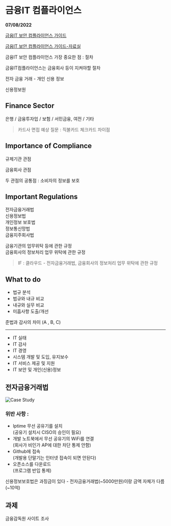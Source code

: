 # 금융IT 컴플라이언스
**07/08/2022**  

[금융IT 보안 컴플라이언스 가이드](https://www.fsec.or.kr/user/bbs/fsec/147/315/bbsDataView/674.do?page=2&column=&search=&searchSDate=&searchEDate=&bbsDataCategory=)

[금융IT 보안 컴플라이언스 가이드-자료실](https://www.kfisac.or.kr/)

금융IT 보안 컴플라이언스 가장 중요한 점 : 절차

금융IT컴플라이언스는 금융회사 등이 지켜야할 절차

전자 금융 거래 - 개인 신용 정보

신용정보원

## Finance Sector
은행 / 금융투자업 / 보험 / 서민금융, 여전 / 기타

> 카드사 면접 예상 질문 : 직불카드 체크카드 차이점

## Importance of Compliance
규제기관 관점

금융회사 관점 

두 관점의 공통점 : 소비자의 정보를 보호

## Important Regulations

전자금융거래법  
신용정보법  
개인정보 보호법  
정보통신망법  
금융지주회사법

금융기관의 업무위탁 등에 관한 규정  
금융회사의 정보처리 업무 위탁에 관한 규정

> IF : 클라우드 - 전자금융거래법, 금융회사의 정보처리 업무 위탁에 관한 규정

## What to do
- 법규 분석
- 법규와 내규 비교
- 내규와 실무 비교
- 미흡사항 도출/개선

준법과 감사의 차이 (A , B, C)

---

- IT 실태
- IT 감사
- IT 경영
- 시스템 개발 및 도입, 유지보수
- IT 서비스 제공 및 지원
- IT 보안 및 개인(신용)정보

## 전자금융거래법

![Case Study](https://i.postimg.cc/6QR0tF0m/Kakao-Talk-20220708-173543138.jpg)

### 위반 사항 :

- Iptime 무선 공유기를 설치  
(공유기 설치시 CISO의 승인이 필요)  
- 개발 노트북에서 무선 공유기의 WiFi를 연결  
(회사가 비인가 AP에 대한 차단 통제 안함)  
- Github에 접속  
(개발용 단말기는 인터넷 접속이 되면 안된다)  
- 오픈소스를 다운로드  
(프로그램 반입 통제)

신용정보보호법은 과징금이 있다 - 전자금융거래법(~5000만원)이랑 금액 자체가 다름(~10억)

## 과제

금융감독원 사이트 조사